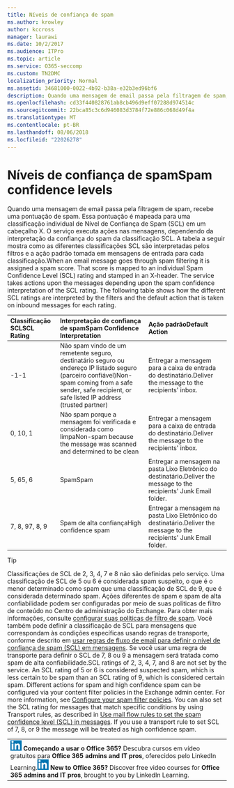 ```yaml
---
title: Níveis de confiança de spam
ms.author: krowley
author: kccross
manager: laurawi
ms.date: 10/2/2017
ms.audience: ITPro
ms.topic: article
ms.service: O365-seccomp
ms.custom: TN2DMC
localization_priority: Normal
ms.assetid: 34681000-0022-4b92-b38a-e32b3ed96bf6
description: Quando uma mensagem de email passa pela filtragem de spam, recebe uma pontuação de spam. Essa pontuação é mapeada para uma classificação individual de Nível de Confiança de Spam (SCL) em um cabeçalho X. O serviço executa ações nas mensagens, dependendo da interpretação da confiança do spam da classificação SCL. A tabela a seguir mostra como as diferentes classificações SCL são interpretadas pelos filtros e a ação padrão tomada em mensagens de entrada para cada classificação.
ms.openlocfilehash: cd33f440828761ab8cb496d9eff07288d974514c
ms.sourcegitcommit: 22bca85c3c6d946083d3784f72e886c068d49f4a
ms.translationtype: MT
ms.contentlocale: pt-BR
ms.lasthandoff: 08/06/2018
ms.locfileid: "22026278"
---
```

# <a name="spam-confidence-levels"></a><span data-ttu-id="f2c0f-106">Níveis de confiança de spam</span><span class="sxs-lookup"><span data-stu-id="f2c0f-106">Spam confidence levels</span></span>

<span data-ttu-id="f2c0f-p102">Quando uma mensagem de email passa pela filtragem de spam, recebe uma pontuação de spam. Essa pontuação é mapeada para uma classificação individual de Nível de Confiança de Spam (SCL) em um cabeçalho X. O serviço executa ações nas mensagens, dependendo da interpretação da confiança do spam da classificação SCL. A tabela a seguir mostra como as diferentes classificações SCL são interpretadas pelos filtros e a ação padrão tomada em mensagens de entrada para cada classificação.</span><span class="sxs-lookup"><span data-stu-id="f2c0f-p102">When an email message goes through spam filtering it is assigned a spam score. That score is mapped to an individual Spam Confidence Level (SCL) rating and stamped in an X-header. The service takes actions upon the messages depending upon the spam confidence interpretation of the SCL rating. The following table shows how the different SCL ratings are interpreted by the filters and the default action that is taken on inbound messages for each rating.</span></span>
  
|<span data-ttu-id="f2c0f-111">**Classificação SCL**</span><span class="sxs-lookup"><span data-stu-id="f2c0f-111">**SCL Rating**</span></span>|<span data-ttu-id="f2c0f-112">**Interpretação de confiança de spam**</span><span class="sxs-lookup"><span data-stu-id="f2c0f-112">**Spam Confidence Interpretation**</span></span>|<span data-ttu-id="f2c0f-113">**Ação padrão**</span><span class="sxs-lookup"><span data-stu-id="f2c0f-113">**Default Action**</span></span>|
|:-----|:-----|:-----|
|<span data-ttu-id="f2c0f-114">-1</span><span class="sxs-lookup"><span data-stu-id="f2c0f-114">-1</span></span>  <br/> |<span data-ttu-id="f2c0f-115">Não spam vindo de um remetente seguro, destinatário seguro ou endereço IP listado seguro (parceiro confiável)</span><span class="sxs-lookup"><span data-stu-id="f2c0f-115">Non-spam coming from a safe sender, safe recipient, or safe listed IP address (trusted partner)</span></span>  <br/> |<span data-ttu-id="f2c0f-116">Entregar a mensagem para a caixa de entrada do destinatário.</span><span class="sxs-lookup"><span data-stu-id="f2c0f-116">Deliver the message to the recipients' inbox.</span></span>  <br/> |
|<span data-ttu-id="f2c0f-117">0, 1</span><span class="sxs-lookup"><span data-stu-id="f2c0f-117">0, 1</span></span>  <br/> |<span data-ttu-id="f2c0f-118">Não spam porque a mensagem foi verificada e considerada como limpa</span><span class="sxs-lookup"><span data-stu-id="f2c0f-118">Non-spam because the message was scanned and determined to be clean</span></span>  <br/> |<span data-ttu-id="f2c0f-119">Entregar a mensagem para a caixa de entrada do destinatário.</span><span class="sxs-lookup"><span data-stu-id="f2c0f-119">Deliver the message to the recipients' inbox.</span></span>  <br/> |
|<span data-ttu-id="f2c0f-120">5, 6</span><span class="sxs-lookup"><span data-stu-id="f2c0f-120">5, 6</span></span>  <br/> | <span data-ttu-id="f2c0f-121">Spam</span><span class="sxs-lookup"><span data-stu-id="f2c0f-121">Spam</span></span>  <br/> |<span data-ttu-id="f2c0f-122">Entregar a mensagem na pasta Lixo Eletrônico do destinatário.</span><span class="sxs-lookup"><span data-stu-id="f2c0f-122">Deliver the message to the recipients' Junk Email folder.</span></span>  <br/> |
|<span data-ttu-id="f2c0f-123">7, 8, 9</span><span class="sxs-lookup"><span data-stu-id="f2c0f-123">7, 8, 9</span></span>  <br/> |<span data-ttu-id="f2c0f-124">Spam de alta confiança</span><span class="sxs-lookup"><span data-stu-id="f2c0f-124">High confidence spam</span></span>  <br/> |<span data-ttu-id="f2c0f-125">Entregar a mensagem na pasta Lixo Eletrônico do destinatário.</span><span class="sxs-lookup"><span data-stu-id="f2c0f-125">Deliver the message to the recipients' Junk Email folder.</span></span>  <br/> |
   
> [!TIP]
> <span data-ttu-id="f2c0f-p103">Classificações de SCL de 2, 3, 4, 7 e 8 não são definidas pelo serviço. Uma classificação de SCL de 5 ou 6 é considerada spam suspeito, o que é o menor determinado como spam que uma classificação de SCL de 9, que é considerada determinado spam. Ações diferentes de spam e spam de alta confiabilidade podem ser configuradas por meio de suas políticas de filtro de conteúdo no Centro de administração do Exchange. Para obter mais informações, consulte [configurar suas políticas de filtro de spam](configure-your-spam-filter-policies.md). Você também pode definir a classificação de SCL para mensagens que correspondam às condições específicas usando regras de transporte, conforme descrito em [usar regras de fluxo de email para definir o nível de confiança de spam (SCL) em mensagens](use-mail-flow-rules-to-set-the-spam-confidence-level-scl-in-messages.md). Se você usar uma regra de transporte para definir o SCL de 7, 8 ou 9 a mensagem será tratada como spam de alta confiabilidade.</span><span class="sxs-lookup"><span data-stu-id="f2c0f-p103">SCL ratings of 2, 3, 4, 7, and 8 are not set by the service. An SCL rating of 5 or 6 is considered suspected spam, which is less certain to be spam than an SCL rating of 9, which is considered certain spam. Different actions for spam and high confidence spam can be configured via your content filter policies in the Exchange admin center. For more information, see [Configure your spam filter policies](configure-your-spam-filter-policies.md). You can also set the SCL rating for messages that match specific conditions by using Transport rules, as described in [Use mail flow rules to set the spam confidence level (SCL) in messages](use-mail-flow-rules-to-set-the-spam-confidence-level-scl-in-messages.md). If you use a transport rule to set SCL of 7, 8, or 9 the message will be treated as high confidence spam.</span></span> 
  
||
|:-----|
|<span data-ttu-id="f2c0f-p104">![O ícone pequeno do LinkedIn Learning](media/eac8a413-9498-4220-8544-1e37d1aaea13.png) **Começando a usar o Office 365?**         Descubra cursos em vídeo gratuitos para **Office 365 admins and IT pros**, oferecidos pelo LinkedIn Learning.</span><span class="sxs-lookup"><span data-stu-id="f2c0f-p104">![The short icon for LinkedIn Learning](media/eac8a413-9498-4220-8544-1e37d1aaea13.png) **New to Office 365?**         Discover free video courses for **Office 365 admins and IT pros**, brought to you by LinkedIn Learning.</span></span> |
   


